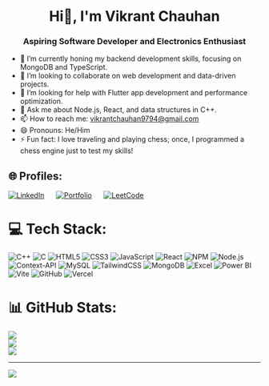 <h1 align="center">Hi👋, I'm Vikrant Chauhan</h1>
<h3 align="center">Aspiring Software Developer and Electronics Enthusiast</h3>



- 🌱 I’m currently honing my backend development skills, focusing on MongoDB and TypeScript.
- 👯 I’m looking to collaborate on web development and data-driven projects.
- 🤔 I’m looking for help with Flutter app development and performance optimization.
- 💬 Ask me about Node.js, React, and data structures in C++.
- 📫 How to reach me: vikrantchauhan9794@gmail.com
- 😄 Pronouns: He/Him
- ⚡ Fun fact: I love traveling and playing chess; once, I programmed a chess engine just to test my skills!

## 🌐 Profiles:
[![LinkedIn](https://img.shields.io/badge/LinkedIn-%230077B5.svg?logo=linkedin&logoColor=white)](https://www.linkedin.com/in/vikrant-chauhan-in/)&nbsp;&nbsp;&nbsp;&nbsp;&nbsp;&nbsp;[![Portfolio](https://img.shields.io/badge/Portfolio-%23000000.svg?logo=firefox&logoColor=white)](https://vikrant48.github.io/my_portfolio/)&nbsp;&nbsp;&nbsp;&nbsp;&nbsp;&nbsp;[![LeetCode](https://img.shields.io/badge/LeetCode-%23FFA116.svg?logo=leetcode&logoColor=white)](https://leetcode.com/u/vikrantlee/)


# 💻 Tech Stack:
![C++](https://img.shields.io/badge/c++-%2300599C.svg?style=for-the-badge&logo=c%2B%2B&logoColor=white) 
![C](https://img.shields.io/badge/c-%2300599C.svg?style=for-the-badge&logo=c&logoColor=white) 
![HTML5](https://img.shields.io/badge/html5-%23E34F26.svg?style=for-the-badge&logo=html5&logoColor=white)
![CSS3](https://img.shields.io/badge/css3-%231572B6.svg?style=for-the-badge&logo=css3&logoColor=white)
![JavaScript](https://img.shields.io/badge/javascript-%23323330.svg?style=for-the-badge&logo=javascript&logoColor=%23F7DF1E) 
![React](https://img.shields.io/badge/react-%2320232a.svg?style=for-the-badge&logo=react&logoColor=%2361DAFB) 
![NPM](https://img.shields.io/badge/NPM-%23CB3837.svg?style=for-the-badge&logo=npm&logoColor=white)
![Node.js](https://img.shields.io/badge/node.js-6DA55F?style=for-the-badge&logo=node.js&logoColor=white) 
![Context-API](https://img.shields.io/badge/Context--Api-000000?style=for-the-badge&logo=react)
![MySQL](https://img.shields.io/badge/mysql-4479A1.svg?style=for-the-badge&logo=mysql&logoColor=white) 
![TailwindCSS](https://img.shields.io/badge/tailwindcss-%2338B2AC.svg?style=for-the-badge&logo=tailwind-css&logoColor=white) 
![MongoDB](https://img.shields.io/badge/MongoDB-%234ea94b.svg?style=for-the-badge&logo=mongodb&logoColor=white) 
![Excel](https://img.shields.io/badge/Microsoft_Excel-217346.svg?style=for-the-badge&logo=microsoft-excel&logoColor=white)
![Power BI](https://img.shields.io/badge/Power%20BI-F2C811.svg?style=for-the-badge&logo=powerbi&logoColor=black)  
![Vite](https://img.shields.io/badge/vite-%23646CFF.svg?style=for-the-badge&logo=vite&logoColor=white)
![GitHub](https://img.shields.io/badge/github-%23121011.svg?style=for-the-badge&logo=github&logoColor=white)
![Vercel](https://img.shields.io/badge/vercel-%23000000.svg?style=for-the-badge&logo=vercel&logoColor=white)

# 📊 GitHub Stats:
![](https://github-readme-stats.vercel.app/api?username=vikrant48&theme=nightowl&hide_border=false&include_all_commits=false&count_private=true)<br/>
![](https://github-readme-streak-stats.herokuapp.com/?user=vikrant48&theme=nightowl&hide_border=false)<br/>
![](https://github-readme-stats.vercel.app/api/top-langs/?username=vikrant48&theme=nightowl&hide_border=false&include_all_commits=false&count_private=true&layout=compact)

---
[![](https://visitcount.itsvg.in/api?id=vikrant48&icon=0&color=0)](https://visitcount.itsvg.in)

